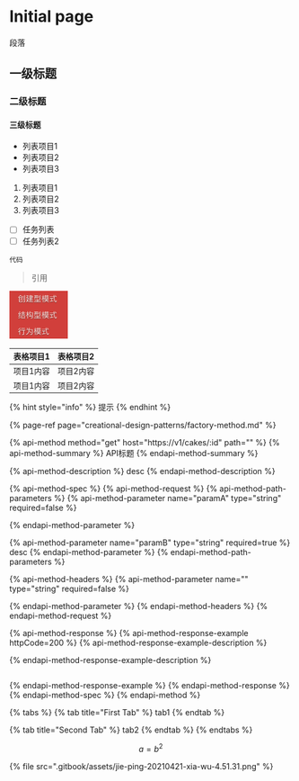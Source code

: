# Initial page

段落

## 一级标题

### 二级标题

#### 三级标题

* 列表项目1
* 列表项目2
* 列表项目3

1. 列表项目1
2. 列表项目2
3. 列表项目3

* [ ] 任务列表
* [ ] 任务列表2

```text
代码
```

> 引用

![&#x56FE;&#x7247;&#x6807;&#x9898;](.gitbook/assets/jie-ping-20210421-xia-wu-4.51.31.png)

| 表格项目1 | 表格项目2 |
| :--- | :--- |
| 项目1内容 | 项目2内容 |
| 项目1内容 | 项目2内容 |

{% hint style="info" %}
提示
{% endhint %}

{% page-ref page="creational-design-patterns/factory-method.md" %}

{% api-method method="get" host="https://v1/cakes/:id" path="" %}
{% api-method-summary %}
API标题
{% endapi-method-summary %}

{% api-method-description %}
 desc
{% endapi-method-description %}

{% api-method-spec %}
{% api-method-request %}
{% api-method-path-parameters %}
{% api-method-parameter name="paramA" type="string" required=false %}

{% endapi-method-parameter %}

{% api-method-parameter name="paramB" type="string" required=true %}
desc
{% endapi-method-parameter %}
{% endapi-method-path-parameters %}

{% api-method-headers %}
{% api-method-parameter name="" type="string" required=false %}

{% endapi-method-parameter %}
{% endapi-method-headers %}
{% endapi-method-request %}

{% api-method-response %}
{% api-method-response-example httpCode=200 %}
{% api-method-response-example-description %}

{% endapi-method-response-example-description %}

```

```
{% endapi-method-response-example %}
{% endapi-method-response %}
{% endapi-method-spec %}
{% endapi-method %}

{% tabs %}
{% tab title="First Tab" %}
tab1
{% endtab %}

{% tab title="Second Tab" %}
tab2
{% endtab %}
{% endtabs %}

$$
a = b^2
$$

{% file src=".gitbook/assets/jie-ping-20210421-xia-wu-4.51.31.png" %}

